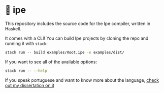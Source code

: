 # 🌳 ipe

This repository includes the source code for the Ipe compiler, written in Haskell.

It comes with a CLI! You can build Ipe projects by cloning the repo and running it with `stack`:

```bash
stack run -- build examples/Root.ipe -o examples/dist/
```

If you want to see all of the available options:

```bash
stack run -- --help
```

If you speak portuguese and want to know more about the language, [check out my dissertation on it](https://github.com/henriquecbuss/ipe-dissertation)

